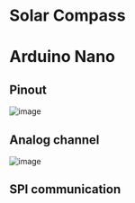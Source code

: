 # Solar Compass

# Arduino Nano
## Pinout
![image](https://user-images.githubusercontent.com/44589560/201891401-abd1b91a-9786-4545-97c3-6881f9129e98.png)

## Analog channel
![image](https://user-images.githubusercontent.com/44589560/201906951-660a846c-a439-447e-9d2b-d1806e7c79a7.png)

## SPI communication
